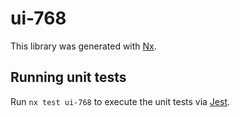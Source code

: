 # ui-768

This library was generated with [Nx](https://nx.dev).

## Running unit tests

Run `nx test ui-768` to execute the unit tests via [Jest](https://jestjs.io).
